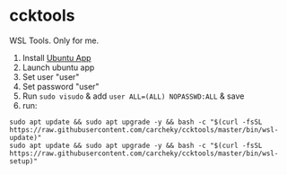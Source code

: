 # ccktools
WSL Tools. Only for me.

1.   Install [Ubuntu App](https://www.microsoft.com/es-es/p/ubuntu-1804-lts/9n9tngvndl3q#activetab=pivot:overviewtab)
2.   Launch ubuntu app
3.   Set user "user"
4.   Set password "user"
5.   Run ```sudo visudo``` & add ```user ALL=(ALL) NOPASSWD:ALL``` & save
6.   run:
```
sudo apt update && sudo apt upgrade -y && bash -c "$(curl -fsSL https://raw.githubusercontent.com/carcheky/ccktools/master/bin/wsl-update)"
sudo apt update && sudo apt upgrade -y && bash -c "$(curl -fsSL https://raw.githubusercontent.com/carcheky/ccktools/master/bin/wsl-setup)"
```
